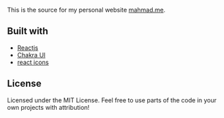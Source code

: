 This is the source for my personal website [mahmad.me](https://www.mahmad.me).

## Built with
- [Reactjs](https://reactjs.org/)
- [Chakra UI](https://chakra-ui.com)
- [react icons](https://react-icons.github.io/react-icons/)

<!-- 
## Inspiration & Thanks
- [francoisbest](https://francoisbest.com/)
-->

## License

Licensed under the MIT License. Feel free to use parts of the code in your own projects with attribution!

